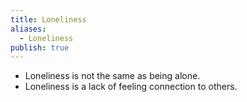 ```yaml
---
title: Loneliness
aliases:
  - Loneliness
publish: true
---
```

- Loneliness is not the same as being alone. 
- Loneliness is a lack of feeling connection to others. 